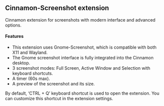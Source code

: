 Cinnamon-Screenshot extension
-------------------
Cinnamon extension for screenshots with modern interface and advanced options.

#### Features
* This extension uses Gnome-Screenshot, which is compatible with both X11 and Wayland.
* The Gnome screenshot interface is fully integrated into the Cinnamon desktop.
* 3 screenshot modes: Full Screen, Active Window and Selection with keyboard shortcuts.
* A timer (60s max).
* A preview of the screenshot and its size.

By default, ‘CTRL + Q’ keyboard shortcut is used to open the extension. 
You can customize this shortcut in the extension settings.
